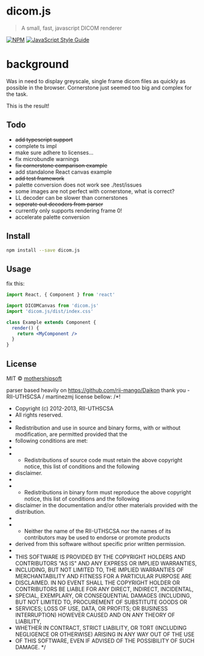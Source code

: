 # dicom.js

> A small, fast, javascript DICOM renderer

[![NPM](https://img.shields.io/npm/v/dicom.js.svg)](https://www.npmjs.com/package/dicom.js) [![JavaScript Style Guide](https://img.shields.io/badge/code_style-standard-brightgreen.svg)](https://standardjs.com)


# background
Was in need to display greyscale, single frame dicom files as quickly as possible in the browser.  Cornerstone just seemed too big and complex for the task.

This is the result!

## Todo
- ~~add typescript support~~
- complete ts impl
- make sure adhere to licenses...
- fix microbundle warnings
- ~~fix cornerstone comparison example~~
- add standalone React canvas example
- ~~add test framework~~
- palette conversion does not work see ./test/issues
- some images are not perfect with cornerstone, what is correct?
- LL decoder can be slower than cornerstones
- ~~seperate out decoders from parser~~
- currently only supports rendering frame 0!
- accelerate palette conversion


## Install

```bash
npm install --save dicom.js
```

## Usage

fix this:
```jsx
import React, { Component } from 'react'

import DICOMCanvas from 'dicom.js'
import 'dicom.js/dist/index.css'

class Example extends Component {
  render() {
    return <MyComponent />
  }
}
```

## License

MIT © [mothershipsoft](https://github.com/mothershipsoft)

parser based heavily on https://github.com/rii-mango/Daikon
thank you - RII-UTHSCSA / martinezmj
license bellow:
/*!
 * Copyright (c) 2012-2013, RII-UTHSCSA
 * All rights reserved.
 *
 * Redistribution and use in source and binary forms, with or without modification, are permitted provided that the
 * following conditions are met:
 *
 * - Redistributions of source code must retain the above copyright notice, this list of conditions and the following
 *   disclaimer.
 *
 * - Redistributions in binary form must reproduce the above copyright notice, this list of conditions and the following
 *   disclaimer in the documentation and/or other materials provided with the distribution.
 *
 * - Neither the name of the RII-UTHSCSA nor the names of its contributors may be used to endorse or promote products
 *   derived from this software without specific prior written permission.
 *
 * THIS SOFTWARE IS PROVIDED BY THE COPYRIGHT HOLDERS AND CONTRIBUTORS "AS IS" AND ANY EXPRESS OR IMPLIED WARRANTIES,
 * INCLUDING, BUT NOT LIMITED TO, THE IMPLIED WARRANTIES OF MERCHANTABILITY AND FITNESS FOR A PARTICULAR PURPOSE ARE
 * DISCLAIMED. IN NO EVENT SHALL THE COPYRIGHT HOLDER OR CONTRIBUTORS BE LIABLE FOR ANY DIRECT, INDIRECT, INCIDENTAL,
 * SPECIAL, EXEMPLARY, OR CONSEQUENTIAL DAMAGES (INCLUDING, BUT NOT LIMITED TO, PROCUREMENT OF SUBSTITUTE GOODS OR
 * SERVICES; LOSS OF USE, DATA, OR PROFITS; OR BUSINESS INTERRUPTION) HOWEVER CAUSED AND ON ANY THEORY OF LIABILITY,
 * WHETHER IN CONTRACT, STRICT LIABILITY, OR TORT (INCLUDING NEGLIGENCE OR OTHERWISE) ARISING IN ANY WAY OUT OF THE USE
 * OF THIS SOFTWARE, EVEN IF ADVISED OF THE POSSIBILITY OF SUCH DAMAGE.
 */
